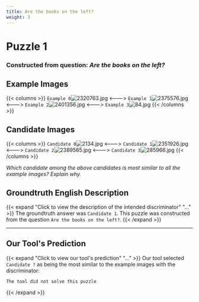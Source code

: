 ```yaml
---
title: Are the books on the left?
weight: 3
---
```


# Puzzle 1
### Constructed from question: _Are the books on the left?_


## Example Images
{{< columns >}}
`Example 0`![2320763.jpg](/gqa_images/2320763.jpg)
<--->
`Example 1`![2375576.jpg](/gqa_images/2375576.jpg)
<--->
`Example 2`![2401356.jpg](/gqa_images/2401356.jpg)
<--->
`Example 3`![84.jpg](/gqa_images/84.jpg)
{{< /columns >}}

## Candidate Images
{{< columns >}}
`Candidate 0`![2134.jpg](/gqa_images/2134.jpg)
<--->
`Candidate 1`![2351926.jpg](/gqa_images/2351926.jpg)
<--->
`Candidate 2`![2389565.jpg](/gqa_images/2389565.jpg)
<--->
`Candidate 3`![285966.jpg](/gqa_images/285966.jpg)
{{< /columns >}}

*Which candidate among the above candidates is most similar to all the example images? Explain why.*

## Groundtruth English Description

{{< expand "Click to view the description of the intended discriminator" "..." >}}
The groundtruth answer was `Candidate 1`. This puzzle was constructed from the question `Are the books on the left?`.
{{< /expand >}}

---

## Our Tool's Prediction

{{< expand "Click to view our tool's prediction" "..." >}}
Our tool selected `Candidate ?` as being the most similar to the example images with the discriminator:
```plaintext
The tool did not solve this puzzle
```
{{< /expand >}}
